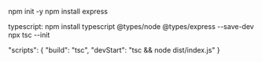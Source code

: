 npm init -y
npm install express

typescript:
npm install typescript @types/node @types/express --save-dev
npx tsc --init


"scripts": {
    "build": "tsc",
    "devStart": "tsc && node dist/index.js"
}